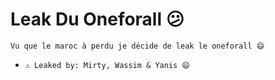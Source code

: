 # Leak Du Oneforall 😕
`Vu que le maroc à perdu je décide de leak le oneforall 😄`

- `⚠️ Leaked by: Mirty, Wassim & Yanis 😄`
